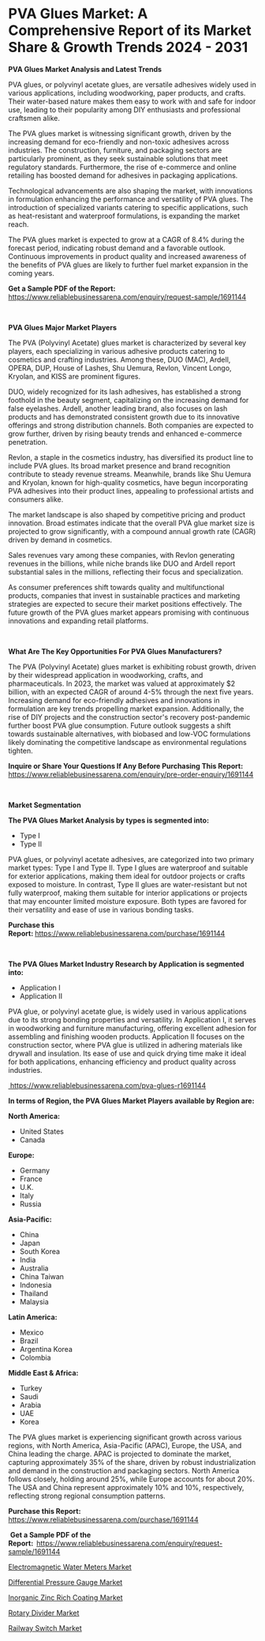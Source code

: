 <p><h1>PVA Glues Market: A Comprehensive Report of its Market Share & Growth Trends 2024 - 2031</h1></p><p><strong>PVA Glues Market Analysis and Latest Trends</strong></p>
<p><p>PVA glues, or polyvinyl acetate glues, are versatile adhesives widely used in various applications, including woodworking, paper products, and crafts. Their water-based nature makes them easy to work with and safe for indoor use, leading to their popularity among DIY enthusiasts and professional craftsmen alike. </p><p>The PVA glues market is witnessing significant growth, driven by the increasing demand for eco-friendly and non-toxic adhesives across industries. The construction, furniture, and packaging sectors are particularly prominent, as they seek sustainable solutions that meet regulatory standards. Furthermore, the rise of e-commerce and online retailing has boosted demand for adhesives in packaging applications. </p><p>Technological advancements are also shaping the market, with innovations in formulation enhancing the performance and versatility of PVA glues. The introduction of specialized variants catering to specific applications, such as heat-resistant and waterproof formulations, is expanding the market reach.</p><p>The PVA glues market is expected to grow at a CAGR of 8.4% during the forecast period, indicating robust demand and a favorable outlook. Continuous improvements in product quality and increased awareness of the benefits of PVA glues are likely to further fuel market expansion in the coming years.</p></p>
<p><strong>Get a Sample PDF of the Report:&nbsp;</strong> <a href="https://www.reliablebusinessarena.com/enquiry/request-sample/1691144?utm_campaign=1599&utm_medium=2&utm_source=Github&utm_content=ia&utm_term=19102024&utm_id=pva-glues">https://www.reliablebusinessarena.com/enquiry/request-sample/1691144</a></p>
<p>&nbsp;</p>
<p><strong>PVA Glues Major Market Players</strong></p>
<p><p>The PVA (Polyvinyl Acetate) glues market is characterized by several key players, each specializing in various adhesive products catering to cosmetics and crafting industries. Among these, DUO (MAC), Ardell, OPERA, DUP, House of Lashes, Shu Uemura, Revlon, Vincent Longo, Kryolan, and KISS are prominent figures.</p><p>DUO, widely recognized for its lash adhesives, has established a strong foothold in the beauty segment, capitalizing on the increasing demand for false eyelashes. Ardell, another leading brand, also focuses on lash products and has demonstrated consistent growth due to its innovative offerings and strong distribution channels. Both companies are expected to grow further, driven by rising beauty trends and enhanced e-commerce penetration.</p><p>Revlon, a staple in the cosmetics industry, has diversified its product line to include PVA glues. Its broad market presence and brand recognition contribute to steady revenue streams. Meanwhile, brands like Shu Uemura and Kryolan, known for high-quality cosmetics, have begun incorporating PVA adhesives into their product lines, appealing to professional artists and consumers alike.</p><p>The market landscape is also shaped by competitive pricing and product innovation. Broad estimates indicate that the overall PVA glue market size is projected to grow significantly, with a compound annual growth rate (CAGR) driven by demand in cosmetics.</p><p>Sales revenues vary among these companies, with Revlon generating revenues in the billions, while niche brands like DUO and Ardell report substantial sales in the millions, reflecting their focus and specialization.</p><p>As consumer preferences shift towards quality and multifunctional products, companies that invest in sustainable practices and marketing strategies are expected to secure their market positions effectively. The future growth of the PVA glues market appears promising with continuous innovations and expanding retail platforms.</p></p>
<p>&nbsp;</p>
<p><strong>What Are The Key Opportunities For PVA Glues Manufacturers?</strong></p>
<p><p>The PVA (Polyvinyl Acetate) glues market is exhibiting robust growth, driven by their widespread application in woodworking, crafts, and pharmaceuticals. In 2023, the market was valued at approximately $2 billion, with an expected CAGR of around 4-5% through the next five years. Increasing demand for eco-friendly adhesives and innovations in formulation are key trends propelling market expansion. Additionally, the rise of DIY projects and the construction sector's recovery post-pandemic further boost PVA glue consumption. Future outlook suggests a shift towards sustainable alternatives, with biobased and low-VOC formulations likely dominating the competitive landscape as environmental regulations tighten.</p></p>
<p><strong>Inquire or Share Your Questions If Any Before Purchasing This Report:</strong> <a href="https://www.reliablebusinessarena.com/enquiry/pre-order-enquiry/1691144?utm_campaign=1599&utm_medium=2&utm_source=Github&utm_content=ia&utm_term=19102024&utm_id=pva-glues">https://www.reliablebusinessarena.com/enquiry/pre-order-enquiry/1691144</a></p>
<p>&nbsp;</p>
<p><strong>Market Segmentation</strong></p>
<p><strong>The PVA Glues Market Analysis by types is segmented into:</strong></p>
<p><ul><li>Type I</li><li>Type II</li></ul></p>
<p><p>PVA glues, or polyvinyl acetate adhesives, are categorized into two primary market types: Type I and Type II. Type I glues are waterproof and suitable for exterior applications, making them ideal for outdoor projects or crafts exposed to moisture. In contrast, Type II glues are water-resistant but not fully waterproof, making them suitable for interior applications or projects that may encounter limited moisture exposure. Both types are favored for their versatility and ease of use in various bonding tasks.</p></p>
<p><strong>Purchase this Report:&nbsp;</strong><a href="https://www.reliablebusinessarena.com/purchase/1691144?utm_campaign=1599&utm_medium=2&utm_source=Github&utm_content=ia&utm_term=19102024&utm_id=pva-glues">https://www.reliablebusinessarena.com/purchase/1691144</a></p>
<p>&nbsp;</p>
<p><strong>The PVA Glues Market Industry Research by Application is segmented into:</strong></p>
<p><ul><li>Application I</li><li>Application II</li></ul></p>
<p><p>PVA glue, or polyvinyl acetate glue, is widely used in various applications due to its strong bonding properties and versatility. In Application I, it serves in woodworking and furniture manufacturing, offering excellent adhesion for assembling and finishing wooden products. Application II focuses on the construction sector, where PVA glue is utilized in adhering materials like drywall and insulation. Its ease of use and quick drying time make it ideal for both applications, enhancing efficiency and product quality across industries.</p></p>
<p><a href="https://www.reliablebusinessarena.com/pva-glues-r1691144?utm_campaign=1599&utm_medium=2&utm_source=Github&utm_content=ia&utm_term=19102024&utm_id=pva-glues">&nbsp;https://www.reliablebusinessarena.com/pva-glues-r1691144</a></p>
<p><strong>In terms of Region, the PVA Glues Market Players available by Region are:</strong></p>
<p>
    <p> <strong> North America: </strong>
        <ul>
            <li>United States</li>
            <li>Canada</li>
        </ul>
        </p> 
    <p> <strong> Europe: </strong>
        <ul>
            <li>Germany</li>
            <li>France</li>
            <li>U.K.</li>
            <li>Italy</li>
            <li>Russia</li>
        </ul>
        </p> 
    <p> <strong> Asia-Pacific: </strong>
        <ul>
            <li>China</li>
            <li>Japan</li>
            <li>South Korea</li>
            <li>India</li>
            <li>Australia</li>
            <li>China Taiwan</li>
            <li>Indonesia</li>
            <li>Thailand</li>
            <li>Malaysia</li>
        </ul>
        </p> 
    <p> <strong> Latin America: </strong>
        <ul>
            <li>Mexico</li>
            <li>Brazil</li>
            <li>Argentina Korea</li>
            <li>Colombia</li>
        </ul>
        </p> 
    <p> <strong> Middle East & Africa: </strong>
        <ul>
            <li>Turkey</li>
            <li>Saudi</li>
            <li>Arabia</li>
            <li>UAE</li>
            <li>Korea</li>
        </ul>
    </p>
    </p>
<p><p>The PVA glues market is experiencing significant growth across various regions, with North America, Asia-Pacific (APAC), Europe, the USA, and China leading the charge. APAC is projected to dominate the market, capturing approximately 35% of the share, driven by robust industrialization and demand in the construction and packaging sectors. North America follows closely, holding around 25%, while Europe accounts for about 20%. The USA and China represent approximately 10% and 10%, respectively, reflecting strong regional consumption patterns.</p></p>
<p><strong>Purchase this Report: </strong><a href="https://www.reliablebusinessarena.com/purchase/1691144?utm_campaign=1599&utm_medium=2&utm_source=Github&utm_content=ia&utm_term=19102024&utm_id=pva-glues">https://www.reliablebusinessarena.com/purchase/1691144</a></p>
<p>&nbsp;<strong>Get a Sample PDF of the Report:&nbsp;&nbsp;</strong><a href="https://www.reliablebusinessarena.com/enquiry/request-sample/1691144?utm_campaign=1599&utm_medium=2&utm_source=Github&utm_content=ia&utm_term=19102024&utm_id=pva-glues">https://www.reliablebusinessarena.com/enquiry/request-sample/1691144</a></p>
<p><strong></strong></p>
<p><p><a href="https://www.linkedin.com/pulse/global-electromagnetic-water-meters-market-focus-application-svgdf?utm_campaign=1599&utm_medium=2&utm_source=Github&utm_content=ia&utm_term=19102024&utm_id=pva-glues">Electromagnetic Water Meters Market</a></p><p><a href="https://www.linkedin.com/pulse/global-differential-pressure-gauge-market-opportunities-challenges2024-462df?utm_campaign=1599&utm_medium=2&utm_source=Github&utm_content=ia&utm_term=19102024&utm_id=pva-glues">Differential Pressure Gauge Market</a></p><p><a href="https://github.com/JosephineMcguire65/Market-Research-Report-List-1/blob/main/inorganic-zinc-rich-coating-market.md?utm_campaign=1599&utm_medium=2&utm_source=Github&utm_content=ia&utm_term=19102024&utm_id=pva-glues">Inorganic Zinc Rich Coating Market</a></p><p><a href="https://issuu.com/reportprime-2/docs/rotary-divider-market-size-2030.ppt_01be85cfc08bcb?utm_campaign=1599&utm_medium=2&utm_source=Github&utm_content=ia&utm_term=19102024&utm_id=pva-glues">Rotary Divider Market</a></p><p><a href="https://www.linkedin.com/pulse/railway-switch-market-maturity-analysis-regional-disparities-sfagf?utm_campaign=1599&utm_medium=2&utm_source=Github&utm_content=ia&utm_term=19102024&utm_id=pva-glues">Railway Switch Market</a></p></p>